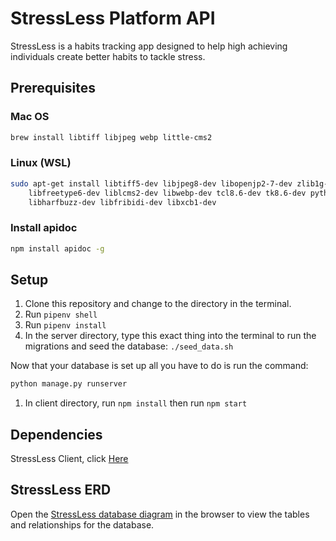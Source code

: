 # StressLess Platform API

StressLess is a habits tracking app designed to help high achieving individuals create better habits to tackle stress.

## Prerequisites

### Mac OS

```sh
brew install libtiff libjpeg webp little-cms2
```

### Linux (WSL)

```sh
sudo apt-get install libtiff5-dev libjpeg8-dev libopenjp2-7-dev zlib1g-dev \
    libfreetype6-dev liblcms2-dev libwebp-dev tcl8.6-dev tk8.6-dev python3-tk \
    libharfbuzz-dev libfribidi-dev libxcb1-dev
```

### Install apidoc

```sh
npm install apidoc -g
```

## Setup

1. Clone this repository and change to the directory in the terminal.
1. Run `pipenv shell`
1. Run `pipenv install`
1. In the server directory, type this exact thing into the terminal to run the migrations and seed the database: `./seed_data.sh`


Now that your database is set up all you have to do is run the command:

```sh
python manage.py runserver
```

1. In client directory, run `npm install` then run `npm start`

## Dependencies

StressLess Client, click [Here](https://github.com/anmonzi/stressLess-client)

## StressLess ERD

Open the [StressLess database diagram](https://dbdiagram.io/d/6138eb35825b5b0146f95207) in the browser to view the tables and relationships for the database.
